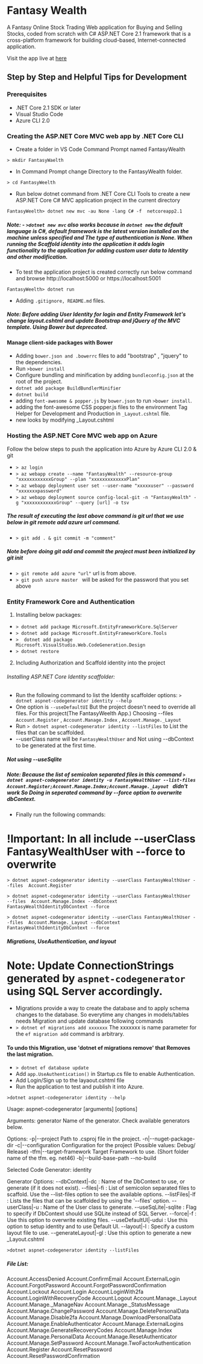 # Fantasy Wealth
A Fantasy Online Stock Trading Web application for Buying and Selling Stocks, coded from scratch with C# ASP.NET Core 2.1 framework that is a cross-platform framework for building cloud-based, Internet-connected application. 

Visit the app live at [here](https://fantasywealth.azureapp.net)

## Step by Step and Helpful Tips for Development

### Prerequisites
- .NET Core 2.1 SDK or later
- Visual Studio Code
- Azure CLI 2.0

### Creating the ASP.NET Core MVC web app by .NET Core CLI
-	Create a folder in VS Code Command Prompt named FantasyWealth
```
> mkdir FantasyWaelth
```
-	In Command Prompt change Directory to the FantasyWealth folder.
``` 
> cd FantasyWeelth
```
-	Run below dotnet command from .NET Core CLI Tools to create a new ASP.NET Core C# MVC application project in the current directory 
   ``` 
  FantasyWeelth> dotnet new mvc -au None -lang C# -f  netcoreapp2.1 
   ```
##### Note: - ```>dotnet new mvc``` also works because in ```dotnet new``` the default language is C#, default framework is the latest version installed on the machine unless specified and The type of authentication is None. When running the Scaffold identity into the application it adds login functionality to the application for adding custom user data to Identity and other modification.
- To test the application project is created correctly run below command and browse  http://localhost:5000  or   https://localhost:5001
```
FantasyWeelth> dotnet run
```
- Adding ```.gitignore, README.md``` files.
##### Note:  Before adding User Identity for login and Entity Framework let's change layout.cshtml and  update Bootstrap and jQuery of the MVC template. Using Bower but deprecated.
#### Manage client-side packages with Bower 
- Adding ```bower.json and .bowerrc``` files to add "bootstrap" , "jquery" to the dependencies.
- Run ```>bower install```
- Configure bundling and minification by adding ```bundleconfig.json``` at the root of the project. 
- ```dotnet add package BuildBundlerMinifier```
- ```dotnet build```
- adding ```font-awesome & popper.js``` by ```bower.json``` to run ```>bower install```.
- adding the font-awesome CSS popper.js files to the environment Tag Helper for Development and Production in ```_Layout.cshtml``` file.
- new looks by modifying _Layout.cshtml

### Hosting the ASP.NET Core MVC web app on Azure
Follow the below steps to push the application into Azure by  Azure CLI 2.0 & git
- ```> az login```
- ```> az webapp create --name "FantasyWealth" --resource-group "xxxxxxxxxxxxGroup" --plan "xxxxxxxxxxxxxPlan"```
- ```> az webapp deployment user set --user-name "xxxxxuser" --password "xxxxxxxpassword"```
- ```> az webapp deployment source config-local-git -n "FantasyWealth" -g "xxxxxxxxxxxxGroup" --query [url] -o tsv```
##### The result of executing the last above command is git url that we use below in git remote add azure url command.
- ```> git add . & git commit -m "comment"```
##### Note before doing git add and commit the project must been initialized by git init
- ```> git remote add azure "url"``` url is from above.
- ```> git push azure master ``` will be asked for the password that you set above
### Entity Framework Core and Authentication
1. Installing below packages:
- ```> dotnet add package Microsoft.EntityFrameworkCore.SqlServer```
- ```> dotnet add package Microsoft.EntityFrameworkCore.Tools```
- ```>  dotnet add package Microsoft.VisualStudio.Web.CodeGeneration.Design```
- ```> dotnet restore```
2. Including Authorization and Scaffold identity into the project
###### Installing ASP.NET Core Identity scaffolder:
- Run the following command to list the Identity scaffolder options: ```> dotnet aspnet-codegenerator identity --help```
- One option is ```--useDefaultUI``` But the project doesn't need to override all files. For this project(The FantasyWeelth App.) Choosing --files ```Account.Register``` , ```Account.Manage.Index``` ,  ```Account.Manage._Layout``` 
- Run ```> dotnet aspnet-codegenerator identity --listFiles``` to List the files that can be scaffolded.
- --userClass name will be ```FantasyWealthUser```  and Not using --dbContext to be generated at the first time. 
##### Not using --useSqlite
##### Note: Because the list of semicolon separated files in this command ```> dotnet aspnet-codegenerator identity -u FantasyWealthUser --list-files Account.Register;Account.Manage.Index;Account.Manage._Layout ``` didn't work So Doing in seperated command by --force option to overwrite dbContext.

- Finally run the following commands: 
# !Important: In all include --userClass FantasyWealthUser with --force to overwrite
```
> dotnet aspnet-codegenerator identity --userClass FantasyWealthUser --files  Account.Register
```
```
> dotnet aspnet-codegenerator identity --userClass FantasyWealthUser  --files  Account.Manage.Index --dbContext FantasyWealthIdentityDbContext --force
```
```
> dotnet aspnet-codegenerator identity --userClass FantasyWealthUser --files  Account.Manage._Layout --dbContext FantasyWealthIdentityDbContext --force
```
#####  Migrations, UseAuthentication, and layout
# Note: Update ConnectionStrings generated by ```aspnet-codegenerator``` using SQL Server accordingly.
- Migrations provide a way to create the database and to apply schema changes to the database. So everytime any changes in models/tables needs Migration and update database following commands
- ```> dotnet ef migrations add xxxxxxx``` The xxxxxxx is name parameter for the ```ef migration add``` command is arbitrary.
#### To undo this Migration, use 'dotnet ef migrations remove' that Removes the last migration.
- ```> dotnet ef database update```
- Add ```app.UseAuthentication()``` in Startup.cs file to enable Authentication.
- Add Login/Sign up to the layaout.cshtml file
- Run the application to test and publish it into Azure.







```>dotnet aspnet-codegenerator identity --help```


Usage: aspnet-codegenerator [arguments] [options]

Arguments:
  generator  Name of the generator. Check available generators below.

Options:
  -p|--project             Path to .csproj file in the project.
  -n|--nuget-package-dir
  -c|--configuration       Configuration for the project (Possible values: Debug/ Release)
  -tfm|--target-framework  Target Framework to use. (Short folder name of the tfm. eg. net46)
  -b|--build-base-path
  --no-build

Selected Code Generator: identity

Generator Options:
  --dbContext|-dc      : Name of the DbContext to use, or generate (if it does not exist).
  --files|-fi          : List of semicolon separated files to scaffold. Use the --list-files option to see the available options.
  --listFiles|-lf      : Lists the files that can be scaffolded by using the '--files' option.
  --userClass|-u       : Name of the User class to generate.
  --useSqLite|-sqlite  : Flag to specify if DbContext should use SQLite instead of SQL Server.
  --force|-f           : Use this option to overwrite existing files.
  --useDefaultUI|-udui : Use this option to setup identity and to use Default UI.
  --layout|-l          : Specify a custom layout file to use.
  --generateLayout|-gl : Use this option to generate a new _Layout.cshtml

```>dotnet aspnet-codegenerator identity --listFiles```
##### File List:
Account.AccessDenied
Account.ConfirmEmail
Account.ExternalLogin
Account.ForgotPassword
Account.ForgotPasswordConfirmation
Account.Lockout
Account.Login
Account.LoginWith2fa
Account.LoginWithRecoveryCode
Account.Logout
Account.Manage._Layout
Account.Manage._ManageNav
Account.Manage._StatusMessage
Account.Manage.ChangePassword
Account.Manage.DeletePersonalData
Account.Manage.Disable2fa
Account.Manage.DownloadPersonalData
Account.Manage.EnableAuthenticator
Account.Manage.ExternalLogins
Account.Manage.GenerateRecoveryCodes
Account.Manage.Index
Account.Manage.PersonalData
Account.Manage.ResetAuthenticator
Account.Manage.SetPassword
Account.Manage.TwoFactorAuthentication
Account.Register
Account.ResetPassword
Account.ResetPasswordConfirmation